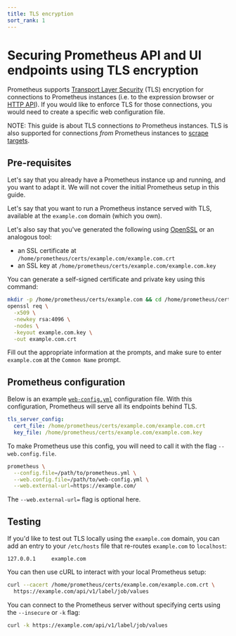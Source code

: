 ```yaml
---
title: TLS encryption
sort_rank: 1
---
```


# Securing Prometheus API and UI endpoints using TLS encryption

Prometheus supports [Transport Layer Security](https://en.wikipedia.org/wiki/Transport_Layer_Security) (TLS) encryption for connections to Prometheus instances (i.e. to the expression browser or [HTTP API](../../prometheus/latest/querying/api)). If you would like to enforce TLS for those connections, you would need to create a specific web configuration file.

NOTE: This guide is about TLS connections *to* Prometheus instances. TLS is also supported for connections *from* Prometheus instances to [scrape targets](../../prometheus/latest/configuration/configuration/#tls_config).

## Pre-requisites

Let's say that you already have a Prometheus instance up and running, and you
want to adapt it. We will not cover the initial Prometheus setup in this guide.

Let's say that you want to run a Prometheus instance served with TLS, available at the `example.com` domain (which you own).

Let's also say that you've generated the following using [OpenSSL](https://www.digitalocean.com/community/tutorials/openssl-essentials-working-with-ssl-certificates-private-keys-and-csrs) or an analogous tool:

* an SSL certificate at `/home/prometheus/certs/example.com/example.com.crt`
* an SSL key at `/home/prometheus/certs/example.com/example.com.key`

You can generate a self-signed certificate and private key using this command:

```bash
mkdir -p /home/prometheus/certs/example.com && cd /home/prometheus/certs/certs/example.com
openssl req \
  -x509 \
  -newkey rsa:4096 \
  -nodes \
  -keyout example.com.key \
  -out example.com.crt
```

Fill out the appropriate information at the prompts, and make sure to enter `example.com` at the `Common Name` prompt.

## Prometheus configuration

Below is an example [`web-config.yml`](https://prometheus.io/docs/prometheus/latest/configuration/https/) configuration file. With this configuration, Prometheus will serve all its endpoints behind TLS.

```yaml
tls_server_config:
  cert_file: /home/prometheus/certs/example.com/example.com.crt
  key_file: /home/prometheus/certs/example.com/example.com.key
```

To make Prometheus use this config, you will need to call it with the flag
`--web.config.file`.


```bash
prometheus \
  --config.file=/path/to/prometheus.yml \
  --web.config.file=/path/to/web-config.yml \
  --web.external-url=https://example.com/
```

The `--web.external-url=` flag is optional here.

## Testing

If you'd like to test out TLS locally using the `example.com` domain, you can add an entry to your `/etc/hosts` file that re-routes `example.com` to `localhost`:

```
127.0.0.1     example.com
```

You can then use cURL to interact with your local Prometheus setup:

```bash
curl --cacert /home/prometheus/certs/example.com/example.com.crt \
  https://example.com/api/v1/label/job/values
```

You can connect to the Prometheus server without specifying certs using the `--insecure` or `-k` flag:

```bash
curl -k https://example.com/api/v1/label/job/values
```
